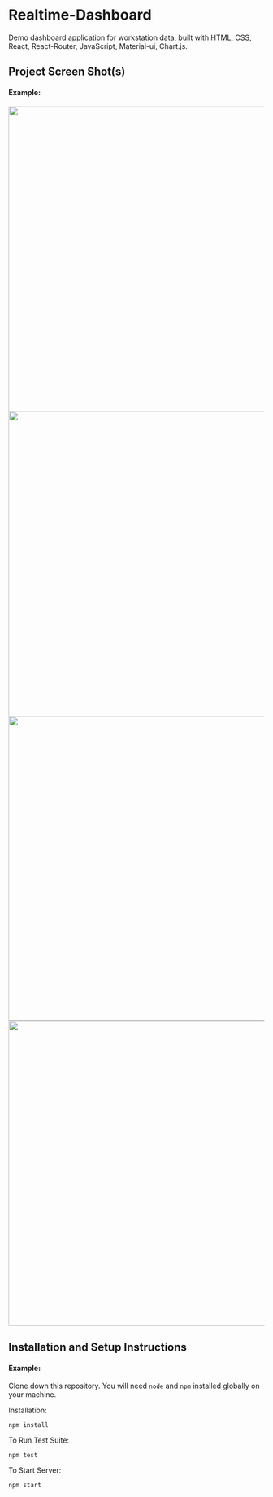 # Realtime-Dashboard


Demo dashboard application for workstation data, built with HTML, CSS, React, React-Router, JavaScript, Material-ui, Chart.js.


## Project Screen Shot(s)

#### Example:   

<img src="https://user-images.githubusercontent.com/61454329/127739355-938aca51-85b5-4803-b588-0e8dcac161de.png" width="600">
<!-- ![Picture1](https://user-images.githubusercontent.com/61454329/123556944-b02c3a00-d7ab-11eb-9c46-b774fffa1421.png) -->

<img src="https://user-images.githubusercontent.com/61454329/127739360-9224d8c1-ba15-49fd-b607-26e14ae7d175.png" width="600">
<!-- ![Picture1](https://user-images.githubusercontent.com/61454329/123556944-b02c3a00-d7ab-11eb-9c46-b774fffa1421.png) -->


<img src="https://user-images.githubusercontent.com/61454329/127739373-c11e7410-0e0e-4d58-bda9-bc78d8edff53.png" width="600">
<!-- ![Picture3](https://user-images.githubusercontent.com/61454329/123556956-bde1bf80-d7ab-11eb-9d69-cac9e17d32af.png) -->




<img src="https://user-images.githubusercontent.com/61454329/123556966-c6d29100-d7ab-11eb-91cf-859d6605d0ee.png" width="600">
<!-- ![Picture5](https://user-images.githubusercontent.com/61454329/123556966-c6d29100-d7ab-11eb-91cf-859d6605d0ee.png) -->


## Installation and Setup Instructions

#### Example:  

Clone down this repository. You will need `node` and `npm` installed globally on your machine.  

Installation:

`npm install`  

To Run Test Suite:  

`npm test`  

To Start Server:

`npm start`  





